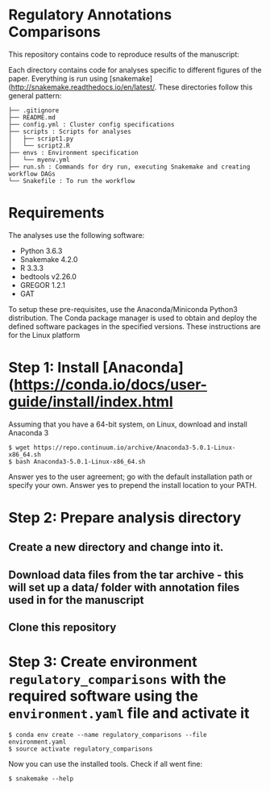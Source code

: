 # Regulatory Annotations Comparisons
This repository contains code to reproduce results of the manuscript:

Each directory contains code for analyses specific to different figures of the paper. Everything is run using [snakemake](http://snakemake.readthedocs.io/en/latest/. These directories follow this general pattern:
```	
├── .gitignore
├── README.md
├── config.yml : Cluster config specifications 
├── scripts : Scripts for analyses
│   ├── script1.py
│   └── script2.R
├── envs : Environment specification 
│   └── myenv.yml
├── run.sh : Commands for dry run, executing Snakemake and creating workflow DAGs
└── Snakefile : To run the workflow
```

# Requirements

The analyses use the following software:

* Python 3.6.3
* Snakemake 4.2.0
* R 3.3.3	
* bedtools v2.26.0
* GREGOR 1.2.1
* GAT

To setup these pre-requisites, use the Anaconda/Miniconda Python3 distribution. The Conda package manager is used to obtain and deploy the defined software packages in the specified versions. These instructions are for the Linux platform
	
# Step 1: Install [Anaconda](https://conda.io/docs/user-guide/install/index.html
Assuming that you have a 64-bit system, on Linux, download and install Anaconda 3
```
$ wget https://repo.continuum.io/archive/Anaconda3-5.0.1-Linux-x86_64.sh
$ bash Anaconda3-5.0.1-Linux-x86_64.sh
```
Answer yes to the user agreement; go with the default installation path or specify your own. Answer yes to prepend the install location to your PATH.

# Step 2: Prepare analysis directory
## Create a new directory and change into it.
## Download data files from the tar archive - this will set up a data/ folder with annotation files used in for the manuscript
## Clone this repository

# Step 3: Create environment `regulatory_comparisons` with the required software using the `environment.yaml` file and activate it
```
$ conda env create --name regulatory_comparisons --file environment.yaml
$ source activate regulatory_comparisons
```
Now you can use the installed tools. Check if all went fine:
```
$ snakemake --help
```
	 
